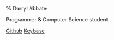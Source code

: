 % Darryl Abbate

Programmer & Computer Science student

[Github](https://github.com/rootbeersoup) [Keybase](https://keybase.io/rootbeersoup)

